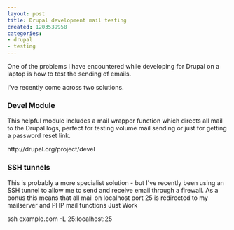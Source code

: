```yaml
---
layout: post
title: Drupal development mail testing
created: 1203539958
categories:
- drupal
- testing
---
```

<p>
One of the problems I have encountered while developing for Drupal on a laptop is how to test the sending of emails.
</p>
<p>
I've recently come across two solutions.
</p>
<h3>
Devel Module 
</h3>
<p>
This helpful module includes a mail wrapper function which directs all mail to the Drupal logs, perfect for testing volume mail sending or just for getting a password reset link.
</p>
<p>
http://drupal.org/project/devel
</p>
<h3>SSH tunnels</h3>
<p>
This is probably a more specialist solution - but I've recently been using an SSH tunnel to allow me to send and receive email through a firewall. As a bonus this means that all mail on localhost port 25 is redirected to my mailserver and PHP mail functions Just Work
</p>
ssh example.com -L 25:localhost:25
